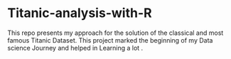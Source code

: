 # Titanic-analysis-with-R
This repo presents my approach for the solution of the classical and most famous Titanic Dataset. This project marked the beginning of my Data science Journey and helped in Learning a lot .
